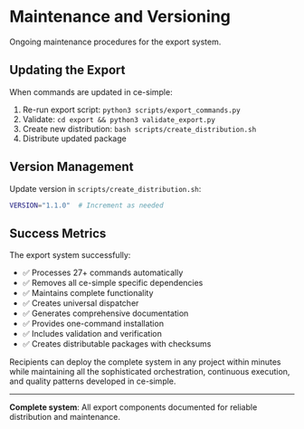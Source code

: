 # Maintenance and Versioning

Ongoing maintenance procedures for the export system.

## Updating the Export
When commands are updated in ce-simple:

1. Re-run export script: `python3 scripts/export_commands.py`
2. Validate: `cd export && python3 validate_export.py`
3. Create new distribution: `bash scripts/create_distribution.sh`
4. Distribute updated package

## Version Management
Update version in `scripts/create_distribution.sh`:
```bash
VERSION="1.1.0"  # Increment as needed
```

## Success Metrics

The export system successfully:
- ✅ Processes 27+ commands automatically
- ✅ Removes all ce-simple specific dependencies
- ✅ Maintains complete functionality
- ✅ Creates universal dispatcher
- ✅ Generates comprehensive documentation
- ✅ Provides one-command installation
- ✅ Includes validation and verification
- ✅ Creates distributable packages with checksums

Recipients can deploy the complete system in any project within minutes while maintaining all the sophisticated orchestration, continuous execution, and quality patterns developed in ce-simple.

---

**Complete system**: All export components documented for reliable distribution and maintenance.